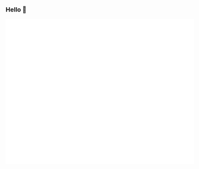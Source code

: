 ### Hello 👋 

![ishaan’s Github Metrics](https://github.com/IshaanAdarsh/IshaanAdarsh/blob/main/github-metrics.svg)
